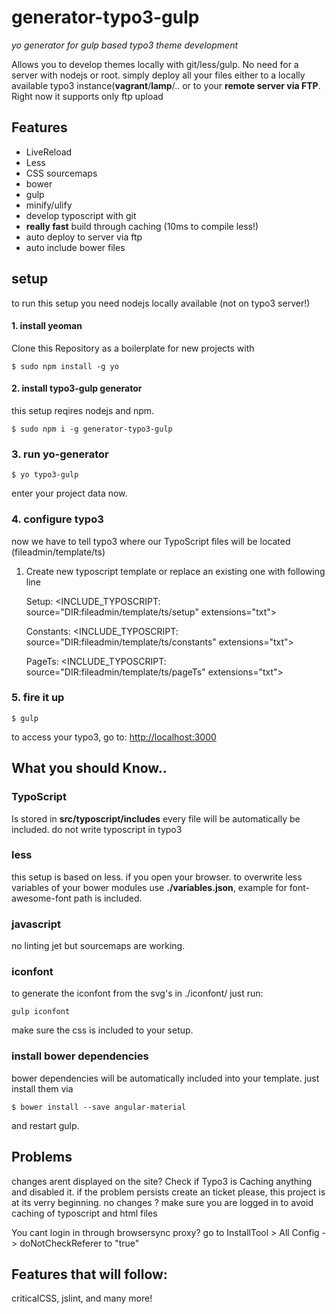 # generator-typo3-gulp
*yo generator for gulp based typo3 theme development*

Allows you to develop themes locally with git/less/gulp. No need for a server with nodejs or root.
simply deploy all your files either to a locally available typo3 instance(**vagrant**/**lamp**/.. or to your **remote server via FTP**.
Right now it supports only ftp upload

## Features
* LiveReload
* Less
* CSS sourcemaps
* bower
* gulp
* minify/ulify
* develop typoscript with git
* **really fast** build through caching (10ms to compile less!)
* auto deploy to server via ftp
* auto include bower files


## setup
to run this setup you need nodejs locally available (not on typo3 server!)

#### 1. install yeoman
Clone this Repository as a boilerplate for new projects with

    $ sudo npm install -g yo

#### 2. install typo3-gulp generator
this setup reqires nodejs and npm.

    $ sudo npm i -g generator-typo3-gulp


### 3. run yo-generator

    $ yo typo3-gulp
enter your project data now.

### 4. configure typo3
now we have to tell typo3 where our TypoScript files will be located (fileadmin/template/ts)
1. Create new typoscript template or replace an existing one with following line

    Setup:
    <INCLUDE_TYPOSCRIPT: source="DIR:fileadmin/template/ts/setup" extensions="txt">

    Constants:
    <INCLUDE_TYPOSCRIPT: source="DIR:fileadmin/template/ts/constants" extensions="txt">

    PageTs:
    <INCLUDE_TYPOSCRIPT: source="DIR:fileadmin/template/ts/pageTs" extensions="txt">


### 5. fire it up
    $ gulp

to access your typo3, go to: <http://localhost:3000>

## What you should Know..

### TypoScript
Is stored in **src/typoscript/includes**
every file will be automatically be included.
do not write typoscript in typo3

### less
this setup is based on less. if you open your browser.
to overwrite less variables of your bower modules use **./variables.json**, example for font-awesome-font path is included.
### javascript
no linting jet but sourcemaps are working.

### iconfont

to generate the iconfont from the svg's in ./iconfont/ just run:

    gulp iconfont

make sure the css is included to your setup.


### install bower dependencies
bower dependencies will be automatically included into your template. just install them via

    $ bower install --save angular-material

and restart gulp.

## Problems
changes arent displayed on the site? Check if Typo3 is Caching anything and disabled it. if the problem persists create an ticket please, this project is at its verry beginning.
no changes ? make sure you are logged in to avoid caching of typoscript and html files


You cant login in through browsersync proxy? go to InstallTool > All Config -> doNotCheckReferer to "true"



## Features that will follow:
criticalCSS, jslint, and many more!
